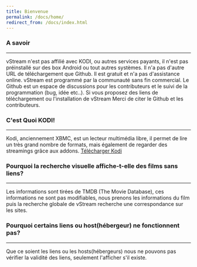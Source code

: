 ```yaml
---
title: Bienvenue
permalink: /docs/home/
redirect_from: /docs/index.html
---
```


### A savoir
------

vStream n'est pas affilié avec KODI, ou autres services payants, il n'est pas préinstallé sur des box Android ou tout autres systèmes. Il n'a pas d'autre URL de téléchargement que Github. Il est gratuit et n'a pas d'assistance online. vStream est programmé par la communauté sans fin commercial. Le Github est un espace de discussions pour les contributeurs et le suivi de la programmation (bug, idée etc..). Si vous proposez des liens de téléchargement ou l'installation de vStream Merci de citer le Github et les contributeurs.
  
  
### C'est Quoi KODI!
------

Kodi, anciennement XBMC, est un lecteur multimédia libre, il permet de lire un très grand nombre de formats, mais également de regarder des streamings grâce aux addons.
[Télécharger Kodi](https://kodi.tv/download)



### Pourquoi la recherche visuelle affiche-t-elle des films sans liens?
------

Les informations sont tirées de TMDB (The Movie Database), ces informations ne sont pas modifiables, nous prenons les informations du film puis la recherche globale de vStream recherche une correspondance sur les sites.



### Pourquoi certains liens ou host(hébergeur) ne fonctionnent pas?
------

Que ce soient les liens ou les hosts(hébergeurs) nous ne pouvons pas vérifier la validité des liens, seulement l'afficher s'il existe.
